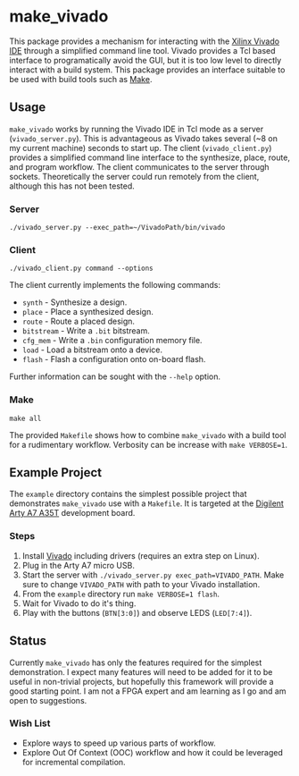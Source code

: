 # make_vivado

This package provides a mechanism for interacting with the [Xilinx Vivado
IDE](https://www.xilinx.com/products/design-tools/vivado.html) through a
simplified command line tool.  Vivado provides a Tcl based interface to
programatically avoid the GUI, but it is too low level to directly interact with
a build system.  This package provides an interface suitable to be used with
build tools such as [Make](https://www.gnu.org/software/make/manual/make.html).

## Usage

`make_vivado` works by running the Vivado IDE in Tcl mode as a server
(`vivado_server.py`).  This is advantageous as Vivado takes several (~8 on my
current machine) seconds to start up.  The client (`vivado_client.py`) provides
a simplified command line interface to the synthesize, place, route, and program
workflow.  The client communicates to the server through sockets.  Theoretically
the server could run remotely from the client, although this has not been
tested.

### Server

```Shell
./vivado_server.py --exec_path=~/VivadoPath/bin/vivado
```

### Client

```Shell
./vivado_client.py command --options
```

The client currently implements the following commands:
* `synth` - Synthesize a design.
* `place` - Place a synthesized design.
* `route` - Route a placed design.
* `bitstream` - Write a `.bit` bitstream.
* `cfg_mem` - Write a `.bin` configuration memory file.
* `load` - Load a bitstream onto a device.
* `flash` - Flash a configuration onto on-board flash.

Further information can be sought with the `--help` option.

### Make

```Shell
make all
```

The provided `Makefile` shows how to combine `make_vivado` with a build tool for
a rudimentary workflow.  Verbosity can be increase with `make VERBOSE=1`.

## Example Project

The `example` directory contains the simplest possible project that demonstrates
`make_vivado` use with a `Makefile`.  It is targeted at the [Digilent Arty A7
A35T](https://reference.digilentinc.com/reference/programmable-logic/arty-a7/start)
development board.

### Steps

1. Install [Vivado](https://www.xilinx.com/support/download.html) including
   drivers (requires an extra step on Linux).
2. Plug in the Arty A7 micro USB.
2. Start the server with `./vivado_server.py exec_path=VIVADO_PATH`.  Make sure
   to change `VIVADO_PATH` with path to your Vivado installation.
3. From the `example` directory run `make VERBOSE=1 flash`.
4. Wait for Vivado to do it's thing.
5. Play with the buttons (`BTN[3:0]`) and observe LEDS (`LED[7:4]`).

## Status

Currently `make_vivado` has only the features required for the simplest
demonstration.  I expect many features will need to be added for it to be useful
in non-trivial projects, but hopefully this framework will provide a good
starting point.  I am not a FPGA expert and am learning as I go and am open to
suggestions.

### Wish List

* Explore ways to speed up various parts of workflow.
* Explore Out Of Context (OOC) workflow and how it could be leveraged for
  incremental compilation.
